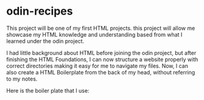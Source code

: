 # odin-recipes
This project will be one of my first HTML projects. this project will allow me showcase my HTML knowledge and understanding based from what I learned under the odin project.

I had little background about HTML before joining the odin project, but after finishing the HTML Foundations, I can now structure a website properly with correct directories making it easy for me to navigate my files. Now, I can also create a HTML Boilerplate from the back of my head, without referring to my notes.

Here is the boiler plate that I use:

<!DOCTYPE html>
<html lang="en">
<head>
<meta charset="utf-8">
<title></title>
</head>
<body></body>
</html>